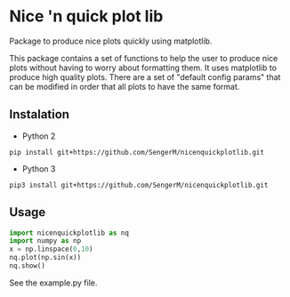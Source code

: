 # Nice 'n quick plot lib
Package to produce nice plots quickly using matplotlib.

This package contains a set of functions to help the user to produce nice plots without having to worry about formatting them. It uses matplotlib to produce high quality plots. There are a set of "default config params" that can be modified in order that all plots to have the same format.

## Instalation
- Python 2
```
pip install git+https://github.com/SengerM/nicenquickplotlib.git
```
- Python 3
```
pip3 install git+https://github.com/SengerM/nicenquickplotlib.git
```

## Usage
```Python
import nicenquickplotlib as nq
import numpy as np
x = np.linspace(0,10)
nq.plot(np.sin(x))
nq.show()
```
See the example.py file.
